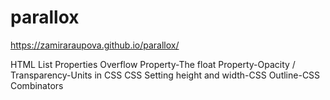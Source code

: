 # parallox

https://zamiraraupova.github.io/parallox/



HTML
List Properties
Overflow Property-The float Property-Opacity / Transparency-Units in CSS
CSS Setting height and width-CSS Outline-CSS Combinators


